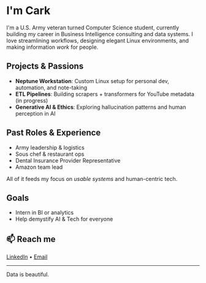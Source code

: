 # I'm Cark

I'm a U.S. Army veteran turned Computer Science student, currently building my career in Business Intelligence consulting and data systems. I love streamlining workflows, designing elegant Linux environments, and making information *work* for people.

## Projects & Passions
- **Neptune Workstation**: Custom Linux setup for personal dev, automation, and note-taking
- **ETL Pipelines**: Building scrapers + transformers for YouTube metadata (in progress)
- **Generative AI & Ethics**: Exploring hallucination patterns and human perception in AI

## Past Roles & Experience
- Army leadership & logistics
- Sous chef & restaurant ops
- Dental Insurance Provider Representative
- Amazon team lead

All of it feeds my focus on *usable systems* and human-centric tech.

## Goals
- Intern in BI or analytics
- Help demystify AI & Tech for everyone

## 📫 Reach me
[LinkedIn](https://www.linkedin.com/in/carl-rowland-5b441b66/) • [Email](mailto:cark.rowland@outlook.com)

---

Data is beautiful.

